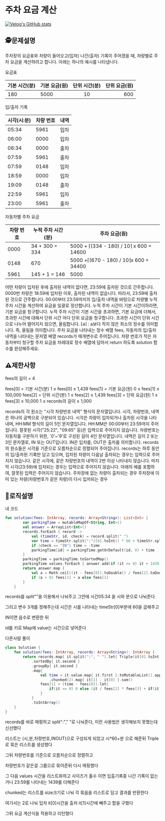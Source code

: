 주차 요금 계산
=
[![Velog's GitHub stats](https://velog-readme-stats.vercel.app/api?name=guysang&slug=주차-요금-계산)]([https://github.com/eungyeole/velog-readme-stats](https://velog.io/@guysang/%EC%A3%BC%EC%B0%A8-%EC%9A%94%EA%B8%88-%EA%B3%84%EC%82%B0))
## 🕵️문제설명
주차장의 요금표와 차량이 들어오고(입차) 나간(출차) 기록이 주어졌을 때, 차량별로 주차 요금을 계산하려고 합니다. 아래는 하나의 예시를 나타냅니다.

요금표

|기본 시간(분)|	기본 요금(원)|	단위 시간(분)|	단위 요금(원)|
|:-|-|:-:|-:|
|180	|5000	|10	|600|
 

입/출차 기록

|시각(시:분)|	차량 번호|	내역|
|-|-|-|
|05:34	|5961	|입차|
|06:00	|0000	|입차|
|06:34|	0000|	출차
|07:59|	5961|	출차|
|07:59|	0148|	입차
18:59|	0000|	입차
19:09|	0148|	출차
22:59|	5961|	입차
23:00|	5961|	출차
 

자동차별 주차 요금

|차량 번호|	누적 주차 시간(분)|	주차 요금(원)|
|-|-|-|
|0000|	34 + 300 = 334|	5000 + ⌈(334 - 180) / 10⌉ x 600 = 14600
|0148|	670|	5000 +⌈(670 - 180) / 10⌉x 600 = 34400
|5961|	145 + 1 = 146|	5000
어떤 차량이 입차된 후에 출차된 내역이 없다면, 23:59에 출차된 것으로 간주합니다.
0000번 차량은 18:59에 입차된 이후, 출차된 내역이 없습니다. 따라서, 23:59에 출차된 것으로 간주합니다.
00:00부터 23:59까지의 입/출차 내역을 바탕으로 차량별 누적 주차 시간을 계산하여 요금을 일괄로 정산합니다.
누적 주차 시간이 기본 시간이하라면, 기본 요금을 청구합니다.
누적 주차 시간이 기본 시간을 초과하면, 기본 요금에 더해서, 초과한 시간에 대해서 단위 시간 마다 단위 요금을 청구합니다.
초과한 시간이 단위 시간으로 나누어 떨어지지 않으면, 올림합니다.
⌈a⌉ : a보다 작지 않은 최소의 정수를 의미합니다. 즉, 올림을 의미합니다.
주차 요금을 나타내는 정수 배열 fees, 자동차의 입/출차 내역을 나타내는 문자열 배열 records가 매개변수로 주어집니다. 차량 번호가 작은 자동차부터 청구할 주차 요금을 차례대로 정수 배열에 담아서 return 하도록 solution 함수를 완성해주세요.
## ⚠️제한사항
fees의 길이 = 4

fees[0] = 기본 시간(분)
1 ≤ fees[0] ≤ 1,439
fees[1] = 기본 요금(원)
0 ≤ fees[1] ≤ 100,000
fees[2] = 단위 시간(분)
1 ≤ fees[2] ≤ 1,439
fees[3] = 단위 요금(원)
1 ≤ fees[3] ≤ 10,000
1 ≤ records의 길이 ≤ 1,000

records의 각 원소는 "시각 차량번호 내역" 형식의 문자열입니다.
시각, 차량번호, 내역은 하나의 공백으로 구분되어 있습니다.
시각은 차량이 입차되거나 출차된 시각을 나타내며, HH:MM 형식의 길이 5인 문자열입니다.
HH:MM은 00:00부터 23:59까지 주어집니다.
잘못된 시각("25:22", "09:65" 등)은 입력으로 주어지지 않습니다.
차량번호는 자동차를 구분하기 위한, `0'~'9'로 구성된 길이 4인 문자열입니다.
내역은 길이 2 또는 3인 문자열로, IN 또는 OUT입니다. IN은 입차를, OUT은 출차를 의미합니다.
records의 원소들은 시각을 기준으로 오름차순으로 정렬되어 주어집니다.
records는 하루 동안의 입/출차된 기록만 담고 있으며, 입차된 차량이 다음날 출차되는 경우는 입력으로 주어지지 않습니다.
같은 시각에, 같은 차량번호의 내역이 2번 이상 나타내지 않습니다.
마지막 시각(23:59)에 입차되는 경우는 입력으로 주어지지 않습니다.
아래의 예를 포함하여, 잘못된 입력은 주어지지 않습니다.
주차장에 없는 차량이 출차되는 경우
주차장에 이미 있는 차량(차량번호가 같은 차량)이 다시 입차되는 경우


## 🔎로직설명
내 코드
```kotlin
fun solution(fees: IntArray, records: Array<String>): List<Int> {
        var parkingTime = mutableMapOf<String, Int>()
        val answer = ArrayList<Int>()
        records.forEach { record ->
            val (timeStr, id, check) = record.split(" ")
            var time = timeStr.split(":")[0].toInt() * 60 + timeStr.split(":")[1].toInt()
            if (check == "IN") time = -time
            parkingTime[id] = parkingTime.getOrDefault(id, 0) + time
        }
        parkingTime = parkingTime.toSortedMap()
        parkingTime.values.forEach { answer.add(if (it <= 0) it + 1439 else it) }
        return answer.map {
            val a = Math.ceil((it - fees[0]).toDouble() / fees[2].toDouble()).toInt() * fees[3]
            if (a > 0) fees[1] + a else fees[1]
        }
    }
```
records를 split""을 이용해서 나눠주고 그안에 시간05:34 을 시와 분으로 나눠준다

그리고 변수 3개를 정해주는대 시간은 시를 나타내는 timeStr[0]부분에 60을 곱해주고

IN이면 음수로 변환한 뒤

id를 키로 Map에 value는 시간으로 넣어준다


다른사람 풀이

```kotlin
class Solution {
    fun solution(fees: IntArray, records: Array<String>): IntArray {
        return records.map{ it.split(":", " ").let{ Triple(it[0].toInt()*60 + it[1].toInt(), it[2], it[3]) } }
            .sortedBy{ it.second }
            .groupBy{ it.second }
            .map{
                val time = it.value.map{ it.first }.toMutableList().apply{ if(this.size % 2 == 1) add(1439) }
                    .chunked(2).map{ it[1] - it[0] }.sum()
                fees[1] + (time - fees[0]).let{ 
                    if(it <= 0) 0 else (it / fees[2] * fees[3] + if(it % fees[2] != 0) fees[3] else 0) 
                }
            }
            .toIntArray()
    }
}
```
records를 바로 매핑하고 split":"," "로 나눠준다, 이런 사용법은 생각해보지 못했는대 신선했다

리스트는 (시,분,차량번호,INOUT)으로 구성되게 되었고 시*60+분 으로 해준뒤 Triple로 묶은 리스트를 생성했다

그뒤 차량번호를 기준으로 오름차순으로 정렬하고

차량번호가 같은걸 그룹으로 묶어준뒤 다시 매핑했다

그 다음 values 시간을 리스트화하고 사이즈가 홀수 이면 입출기록중 나간 기록이 없는거니 23:59를 나타내는 1439를 더해준다

chunked는 리스트를 size크기로 나눠 각 묶음을 리스트로 담고 결과를 반환한다

여기서는 2로 나눠 입차 it[0]시간을 출차 it[1]시간에 빼주고 합을 구했다

그뒤 요금 계산식을 적용하고 리턴했다
